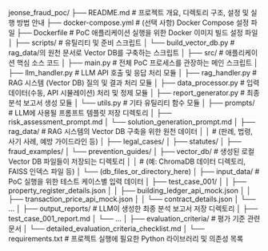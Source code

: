 jeonse_fraud_poc/
├── README.md                    # 프로젝트 개요, 디렉토리 구조, 설정 및 실행 방법 안내
├── docker-compose.yml           # (선택 사항) Docker Compose 설정 파일
├── Dockerfile                   # PoC 애플리케이션 실행을 위한 Docker 이미지 빌드 설정 파일
│
├── scripts/                     # 유틸리티 및 준비 스크립트
│   └── build_vector_db.py       # rag_data/의 원천 문서로 Vector DB를 구축하는 스크립트
│
├── src/                         # 애플리케이션 핵심 소스 코드
│   ├── main.py                  # 전체 PoC 프로세스를 관장하는 메인 스크립트
│   ├── llm_handler.py           # LLM API 호출 및 응답 처리 모듈
│   ├── rag_handler.py           # RAG 시스템 (Vector DB) 질의 및 결과 처리 모듈
│   ├── data_processor.py        # 입력 데이터(수동, API 시뮬레이션) 처리 및 정제 모듈
│   ├── report_generator.py      # 최종 분석 보고서 생성 모듈
│   └── utils.py                 # 기타 유틸리티 함수 모듈
│
├── prompts/                     # LLM에 사용될 프롬프트 템플릿 저장 디렉토리
│   ├── risk_assessment_prompt.md
│   └── solution_generation_prompt.md
│
├── rag_data/                    # RAG 시스템의 Vector DB 구축을 위한 원천 데이터
│   │                            # (판례, 법령, 사기 사례, 예방 가이드라인 등)
│   ├── legal_cases/
│   ├── statutes/
│   ├── fraud_examples/
│   └── prevention_guides/
│
├── vector_db/                   # 생성된 로컬 Vector DB 파일들이 저장되는 디렉토리
│   │                            # (예: ChromaDB 데이터 디렉토리, FAISS 인덱스 파일 등)
│   └── (db_files_or_directory_here)
│
├── input_data/                  # PoC 실행을 위한 테스트 케이스별 입력 데이터
│   ├── test_case_001/
│   │   ├── property_register_details.json
│   │   ├── building_ledger_api_mock.json
│   │   ├── transaction_price_api_mock.json
│   │   └── contract_details.json
│   └── ...
│
├── output_reports/              # LLM이 생성한 최종 분석 보고서 저장 디렉토리
│   ├── test_case_001_report.md
│   └── ...
│
├── evaluation_criteria/         # 평가 기준 관련 문서
│   └── detailed_evaluation_criteria_checklist.md
│
└── requirements.txt             # 프로젝트 실행에 필요한 Python 라이브러리 및 의존성 목록